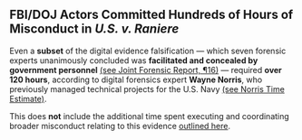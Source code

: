 ## FBI/DOJ Actors Committed Hundreds of Hours of Misconduct in *U.S. v. Raniere*

Even a **subset** of the digital evidence falsification — which seven forensic experts unanimously concluded was **facilitated and concealed by government personnel** [(see Joint Forensic Report, ¶16)](https://www.usvraniere.com/d/joint-forensic-report.pdf) — required **over 120 hours**, according to digital forensics expert **Wayne Norris**, who previously managed technical projects for the U.S. Navy [(see Norris Time Estimate)](https://www.usvraniere.com/d/norris-pm-report.pdf).

This does **not** include the additional time spent executing and coordinating broader misconduct relating to this evidence [outlined here](https://www.usvraniere.com/d/verifiable-misconduct).